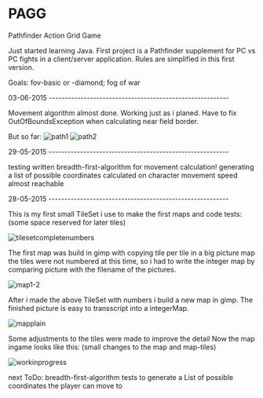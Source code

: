 # PAGG
Pathfinder Action Grid Game

Just started learning Java. First project is a Pathfinder supplement for PC vs PC fights in a client/server application. Rules are simplified in this first version.

Goals: fov-basic or -diamond;
fog of war


03-06-2015 ---------------------------------------------------------

Movement algorithm almost done. Working just as i planed.
Have to fix OutOfBoundsException when calculating near field border.

But so far:
![path1](https://cloud.githubusercontent.com/assets/12558206/7956158/5f0611d8-09de-11e5-8689-382fd2fc5146.jpg)
![path2](https://cloud.githubusercontent.com/assets/12558206/7956161/645f71d8-09de-11e5-9f97-b0020676ba06.jpg)


29-05-2015 ---------------------------------------------------------

testing written breadth-first-algorithm for movement calculation!
generating a list of possible coordinates calculated on character movement speed almost reachable

28-05-2015 ---------------------------------------------------------

This is my first small TileSet i use to make the first maps and code tests:
(some space reserved for later tiles)

![tilesetcompletenumbers](https://cloud.githubusercontent.com/assets/12558206/7860479/d3e938a2-0549-11e5-90b7-7e97708bc9c7.jpg)

The first map was build in gimp with copying tile per tile in a big picture map
the tiles were not numbered at this time, so i had to write the integer map by comparing picture with the filename of the pictures.

![map1-2](https://cloud.githubusercontent.com/assets/12558206/7860557/5d7a0646-054a-11e5-8233-9d4d09aed066.jpg)


After i made the above TileSet with numbers i build a new map in gimp. The finished picture is easy to transscript into a integerMap.

![mapplain](https://cloud.githubusercontent.com/assets/12558206/7860561/660bbde0-054a-11e5-8797-972e1fc74f84.jpg)


Some adjustments to the tiles were made to improve the detail
Now the map ingame looks like this:
(small changes to the map and map-tiles)

![workinprogress](https://cloud.githubusercontent.com/assets/12558206/7860589/af808852-054a-11e5-9be8-e5fa5e08654a.jpg)


next ToDo: breadth-first-algorithm tests to generate a List of possible coordinates the player can move to
